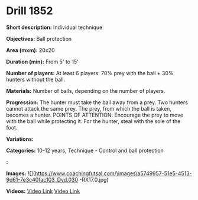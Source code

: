 # Drill 1852

**Short description:**
Individual technique

**Objectives:**
Ball protection

**Area (mxm):**
20x20

**Duration (min):**
From 5' to 15'

**Number of players:**
At least 6 players: 70% prey with the ball + 30% hunters without the ball.

**Materials:**
Number of balls, depending on the number of players.

**Progression:**
The hunter must take the ball away from a prey. Two hunters cannot attack the same prey. The prey, from which the ball is taken, becomes a hunter. POINTS OF ATTENTION: Encourage the prey to move with the ball while protecting it. For the hunter, steal with the sole of the foot.

**Variations:**


**Categories:**
10-12 years, Technique - Control and ball protection

**:**


**Images:**
![](https://www.coachingfutsal.com/\images\a5749957-51e5-4513-9d61-7e3c40fac103_Dvd.030 -RX17.0.jpg)

**Videos:**
[Video Link](https://www.youtube.com/embed/_oY_et6HLDw)
[Video Link](https://www.youtube.com/embed/i383KoXLPts)

